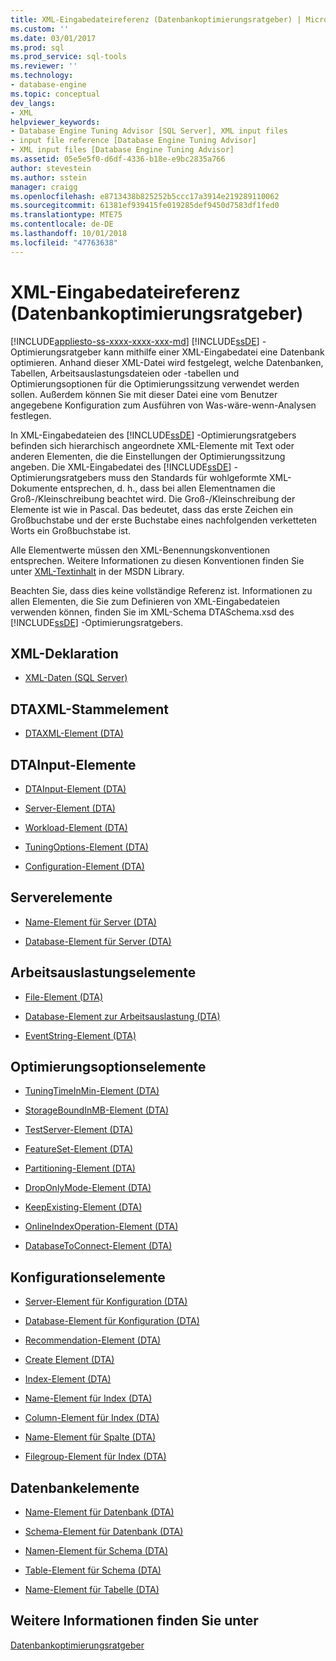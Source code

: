 ```yaml
---
title: XML-Eingabedateireferenz (Datenbankoptimierungsratgeber) | Microsoft-Dokumentation
ms.custom: ''
ms.date: 03/01/2017
ms.prod: sql
ms.prod_service: sql-tools
ms.reviewer: ''
ms.technology:
- database-engine
ms.topic: conceptual
dev_langs:
- XML
helpviewer_keywords:
- Database Engine Tuning Advisor [SQL Server], XML input files
- input file reference [Database Engine Tuning Advisor]
- XML input files [Database Engine Tuning Advisor]
ms.assetid: 05e5e5f0-d6df-4336-b18e-e9bc2835a766
author: stevestein
ms.author: sstein
manager: craigg
ms.openlocfilehash: e8713438b825252b5ccc17a3914e219289110062
ms.sourcegitcommit: 61381ef939415fe019285def9450d7583df1fed0
ms.translationtype: MTE75
ms.contentlocale: de-DE
ms.lasthandoff: 10/01/2018
ms.locfileid: "47763638"
---
```

# <a name="xml-input-file-reference-database-engine-tuning-advisor"></a>XML-Eingabedateireferenz (Datenbankoptimierungsratgeber)
[!INCLUDE[appliesto-ss-xxxx-xxxx-xxx-md](../../includes/appliesto-ss-xxxx-xxxx-xxx-md.md)]
  [!INCLUDE[ssDE](../../includes/ssde-md.md)] -Optimierungsratgeber kann mithilfe einer XML-Eingabedatei eine Datenbank optimieren. Anhand dieser XML-Datei wird festgelegt, welche Datenbanken, Tabellen, Arbeitsauslastungsdateien oder -tabellen und Optimierungsoptionen für die Optimierungssitzung verwendet werden sollen. Außerdem können Sie mit dieser Datei eine vom Benutzer angegebene Konfiguration zum Ausführen von Was-wäre-wenn-Analysen festlegen.  
  
 In XML-Eingabedateien des [!INCLUDE[ssDE](../../includes/ssde-md.md)] -Optimierungsratgebers befinden sich hierarchisch angeordnete XML-Elemente mit Text oder anderen Elementen, die die Einstellungen der Optimierungssitzung angeben. Die XML-Eingabedatei des [!INCLUDE[ssDE](../../includes/ssde-md.md)] -Optimierungsratgebers muss den Standards für wohlgeformte XML-Dokumente entsprechen, d. h., dass bei allen Elementnamen die Groß-/Kleinschreibung beachtet wird. Die Groß-/Kleinschreibung der Elemente ist wie in Pascal. Das bedeutet, dass das erste Zeichen ein Großbuchstabe und der erste Buchstabe eines nachfolgenden verketteten Worts ein Großbuchstabe ist.  
  
 Alle Elementwerte müssen den XML-Benennungskonventionen entsprechen. Weitere Informationen zu diesen Konventionen finden Sie unter [XML-Textinhalt](http://go.microsoft.com/fwlink/?LinkId=7614) in der MSDN Library.  
  
 Beachten Sie, dass dies keine vollständige Referenz ist. Informationen zu allen Elementen, die Sie zum Definieren von XML-Eingabedateien verwenden können, finden Sie im XML-Schema DTASchema.xsd des [!INCLUDE[ssDE](../../includes/ssde-md.md)] -Optimierungsratgebers.  
  
## <a name="xml-declaration"></a>XML-Deklaration  
  
-   [XML-Daten &#40;SQL Server&#41;](../../relational-databases/xml/xml-data-sql-server.md)  
  
## <a name="dtaxml-root-element"></a>DTAXML-Stammelement  
  
-   [DTAXML-Element &#40;DTA&#41;](../../tools/dta/dtaxml-element-dta.md)  
  
## <a name="dtainput-elements"></a>DTAInput-Elemente  
  
-   [DTAInput-Element &#40;DTA&#41;](../../tools/dta/dtainput-element-dta.md)  
  
-   [Server-Element &#40;DTA&#41;](../../tools/dta/server-element-dta.md)  
  
-   [Workload-Element &#40;DTA&#41;](../../tools/dta/workload-element-dta.md)  
  
-   [TuningOptions-Element &#40;DTA&#41;](../../tools/dta/tuningoptions-element-dta.md)  
  
-   [Configuration-Element &#40;DTA&#41;](../../tools/dta/configuration-element-dta.md)  
  
## <a name="server-elements"></a>Serverelemente  
  
-   [Name-Element für Server &#40;DTA&#41;](../../tools/dta/name-element-for-server-dta.md)  
  
-   [Database-Element für Server &#40;DTA&#41;](../../tools/dta/database-element-for-server-dta.md)  
  
## <a name="workload-elements"></a>Arbeitsauslastungselemente  
  
-   [File-Element &#40;DTA&#41;](../../tools/dta/file-element-dta.md)  
  
-   [Database-Element zur Arbeitsauslastung &#40;DTA&#41;](../../tools/dta/database-element-for-workload-dta.md)  
  
-   [EventString-Element &#40;DTA&#41;](../../tools/dta/eventstring-element-dta.md)  
  
## <a name="tuning-options-elements"></a>Optimierungsoptionselemente  
  
-   [TuningTimeInMin-Element &#40;DTA&#41;](../../tools/dta/tuningtimeinmin-element-dta.md)  
  
-   [StorageBoundInMB-Element &#40;DTA&#41;](../../tools/dta/storageboundinmb-element-dta.md)  
  
-   [TestServer-Element &#40;DTA&#41;](../../tools/dta/testserver-element-dta.md)  
  
-   [FeatureSet-Element &#40;DTA&#41;](../../tools/dta/featureset-element-dta.md)  
  
-   [Partitioning-Element &#40;DTA&#41;](../../tools/dta/partitioning-element-dta.md)  
  
-   [DropOnlyMode-Element &#40;DTA&#41;](../../tools/dta/droponlymode-element-dta.md)  
  
-   [KeepExisting-Element &#40;DTA&#41;](../../tools/dta/keepexisting-element-dta.md)  
  
-   [OnlineIndexOperation-Element &#40;DTA&#41;](../../tools/dta/onlineindexoperation-element-dta.md)  
  
-   [DatabaseToConnect-Element &#40;DTA&#41;](../../tools/dta/databasetoconnect-element-dta.md)  
  
## <a name="configuration-elements"></a>Konfigurationselemente  
  
-   [Server-Element für Konfiguration &#40;DTA&#41;](../../tools/dta/server-element-for-configuration-dta.md)  
  
-   [Database-Element für Konfiguration &#40;DTA&#41;](../../tools/dta/database-element-for-configuration-dta.md)  
  
-   [Recommendation-Element &#40;DTA&#41;](../../tools/dta/recommendation-element-dta.md)  
  
-   [Create Element &#40;DTA&#41;](../../tools/dta/create-element-dta.md)  
  
-   [Index-Element &#40;DTA&#41;](../../tools/dta/index-element-dta.md)  
  
-   [Name-Element für Index &#40;DTA&#41;](../../tools/dta/name-element-for-index-dta.md)  
  
-   [Column-Element für Index &#40;DTA&#41;](../../tools/dta/column-element-for-index-dta.md)  
  
-   [Name-Element für Spalte &#40;DTA&#41;](../../tools/dta/name-element-for-column-dta.md)  
  
-   [Filegroup-Element für Index &#40;DTA&#41;](../../tools/dta/filegroup-element-for-index-dta.md)  
  
## <a name="database-elements"></a>Datenbankelemente  
  
-   [Name-Element für Datenbank &#40;DTA&#41;](../../tools/dta/name-element-for-database-dta.md)  
  
-   [Schema-Element für Datenbank &#40;DTA&#41;](../../tools/dta/schema-element-for-database-dta.md)  
  
-   [Namen-Element für Schema &#40;DTA&#41;](../../tools/dta/name-element-for-schema-dta.md)  
  
-   [Table-Element für Schema &#40;DTA&#41;](../../tools/dta/table-element-for-schema-dta.md)  
  
-   [Name-Element für Tabelle &#40;DTA&#41;](../../tools/dta/name-element-for-table-dta.md)  
  
## <a name="see-also"></a>Weitere Informationen finden Sie unter  
 [Datenbankoptimierungsratgeber](../../relational-databases/performance/database-engine-tuning-advisor.md)  
  
  
